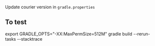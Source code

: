 
Update courier version in `gradle.properties`

To test
-------
export GRADLE_OPTS="-XX:MaxPermSize=512M"
gradle build --rerun-tasks --stacktrace
